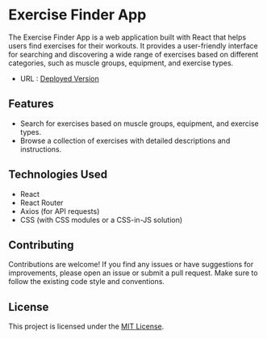 
# Exercise Finder App
The Exercise Finder App is a web application built with React that helps users find exercises for their workouts. It provides a user-friendly interface for searching and discovering a wide range of exercises based on different categories, such as muscle groups, equipment, and exercise types.
- URL : [Deployed Version](exercise-finder-by-logicule.vercel.app)


## Features

- Search for exercises based on muscle groups, equipment, and exercise types.
- Browse a collection of exercises with detailed descriptions and instructions.



 

## Technologies Used

- React
- React Router
- Axios (for API requests)
- CSS (with CSS modules or a CSS-in-JS solution)

## Contributing

Contributions are welcome! If you find any issues or have suggestions for improvements, please open an issue or submit a pull request. Make sure to follow the existing code style and conventions.

## License

This project is licensed under the [MIT License](LICENSE).
